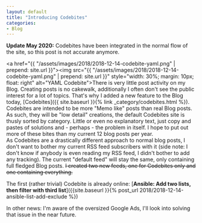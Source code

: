 ```yaml
---
layout: default
title: "Introducing Codebites"
categories:
- Blog
---
```


**Update May 2020:** Codebites have been integrated in the normal flow of the site, so this post is not accurate anymore.

<a href="{{ "/assets/images/2018/2018-12-14-codebite-yaml.png" | prepend: site.url }}"><img src="{{ "/assets/images/2018/2018-12-14-codebite-yaml.png" | prepend: site.url }}" style="width: 30%; margin: 10px; float: right" alt="YAML Codebite"></a>There is very little post activity on my Blog. Creating posts is no cakewalk, additionally I often don't see the public interest for a lot of topics. That's why I added a new feature to the Blog today, [Codebites]({{ site.baseurl }}{% link _category/codebites.html %}). Codebites are intended to be more "Memo like" posts than real Blog posts. As such, they will be "low detail" creations, the default Codebites site is thusly sorted by category. Little or even no explanatory text, just copy and pastes of solutions and - perhaps - the problem in itself. I hope to put out more of these bites than my current 12 blog posts per year.  
As Codebites are a drastically different approach to normal blog posts, I don't want to bother my current RSS feed subscribers with it (side note: I don't know if anybody is even reading my RSS feed, I didn't bother to add any tracking). The current "default feed" will stay the same, only containing full fledged Blog posts. ~~I created two new feeds, one for Codebites only and one containing everything.~~

The first (rather trivial) Codebite is already online: [**Ansible: Add two lists, then filter with third list**]({{site.baseurl }}{% post_url 2018/2018-12-14-ansible-list-add-exclude %})

In other news: I'm aware of the oversized Google Ads, I'll look into solving that issue in the near future.